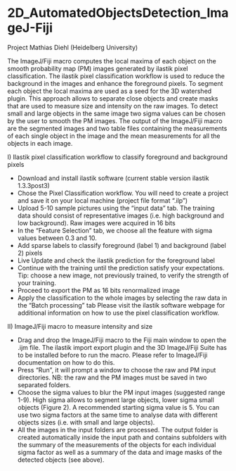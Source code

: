 # 2D_AutomatedObjectsDetection_ImageJ-Fiji
Project Mathias Diehl (Heidelberg University)

The ImageJ/Fiji macro computes the local maxima of each object on the smooth probability map (PM) images generated by ilastik pixel classification. The ilastik pixel classification workflow is used to reduce the background in the images and enhance the foreground pixels. To segment each object the local maxima are used as a seed for the 3D watershed plugin. This approach allows to separate close objects and create masks that are used to measure size and intensity on the raw images. To detect small and large objects in the same image two sigma values can be chosen by the user to smooth the PM images. The output of the ImageJ/Fiji macro are the segmented images and two table files containing the measurements of each single object in the image and the mean measurements for all the objects in each image.

I) Ilastik pixel classification workflow to classify foreground and background pixels 
-	Download and install ilastik software (current stable version ilastik 1.3.3post3)
-	Chose the Pixel Classification workflow. You will need to create a project and save it on your local machine (project file format “.ilp”)
-	Upload 5-10 sample pictures using the “input data” tab. The training data should consist of representative images (i.e. high background and low background). Raw images were acquired in 16 bits
-	In the “Feature Selection” tab, we choose all the feature with sigma values between 0.3 and 10.
-	Add sparse labels to classify foreground (label 1) and background (label 2) pixels
-	Live Update and check the ilastik prediction for the foreground label
-	Continue with the training until the prediction satisfy your expectations. Tip: choose a new image, not previously trained, to verify the strength of your training.
-	Proceed to export the PM as 16 bits renormalized image
-	Apply the classification to the whole images by selecting the raw data in the “Batch processing” tab
Please visit the ilastik software webpage for additional information on how to use the pixel classification workflow.

II) ImageJ/Fiji macro to measure intensity and size
-	Drag and drop the ImageJ/Fiji macro to the Fiji main window to open the .ijm file. The ilastik import export plugin and the 3D ImageJ/Fiji Suite has to be installed before to run the macro. Please refer to ImageJ/Fiji documentation on how to do this.
-	Press “Run”, it will prompt a window to choose the raw and PM input directories. NB: the raw and the PM images must be saved in two separated folders.
-	Choose the sigma values to blur the PM input images (suggested range 1-9). High sigma allows to segment large objects, lower sigma small objects (Figure 2). A recommended starting sigma value is 5. You can use two sigma factors at the same time to analyse data with different objects sizes (i.e. with small and large objects).
-	All the images in the input folders are processed. The output folder is created automatically inside the input path and contains subfolders with the summary of the measurements of the objects for each individual sigma factor as well as a summary of the data and image masks of the detected objects (see above).
